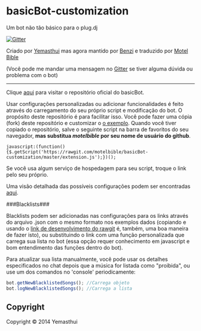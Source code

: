 basicBot-customization
======================

Um bot não tão básico para o plug.dj 

[![Gitter](https://badges.gitter.im/Join%20Chat.svg)](https://gitter.im/motelbible/basicBot)

Criado por [Yemasthui](https://github.com/Yemasthui) mas agora mantido por [Benzi](https://github.com/Benzi) e traduzido por [Motel Bible](https://github.com/motelbible)

(Você pode me mandar uma mensagem no [Gitter](https://gitter.im/motelbible) se tiver alguma dúvida ou problema com o bot)

---

Clique [aqui](https://github.com/Yemasthui/basicBot) para visitar o repositório oficial do basicBot.

Usar configurações personalizadas ou adicionar funcionalidades é feito através do carregamento do seu próprio script e modificação do bot.
O propósito deste repositório é para facilitar isso. Você pode fazer uma cópia (fork) deste repositório e customizar o [o exemplo](https://github.com/motelbible/basicBot-customization/blob/master/extension.js). 
Quando você tiver copiado o repositório, salve o seguinte script na barra de favoritos do seu navegador, __mas substitua _motelbible_ por seu nome de usuário do github__. 

`javascript:(function(){$.getScript('https://rawgit.com/motelbible/basicBot-customization/master/extension.js');})();`

Se você usa algum serviço de hospedagem para seu script, troque o link pelo seu próprio.

Uma visão detalhada das possíveis configurações podem ser encontradas [aqui](https://github.com/motelbible/basicBot-customization/blob/master/settingsOverview.md).

###Blacklists###

Blacklists podem ser adicionadas nas configurações para os links através do arquivo .json com o mesmo formato nos exemplos dados (copiando e usando o [link de desenvolvimento do rawgit](https://rawgit.com/) é, também, uma boa maneira de fazer isto),
ou substituindo o link com uma função personalizada que carrega sua lista no bot (essa opção requer conhecimento em javascript e bom entendimento das funções dentro do bot).

Para atualizar sua lista manualmente, você pode usar os detalhes especificados no chat depois que a música for listada como "proibida", ou use um dos comandos no 'console' periodicamente:
```javascript
bot.getNewBlacklistedSongs(); //Carrega objeto
bot.logNewBlacklistedSongs(); //Carrega a lista
```


Copyright
---------
Copyright &copy; 2014 Yemasthui
